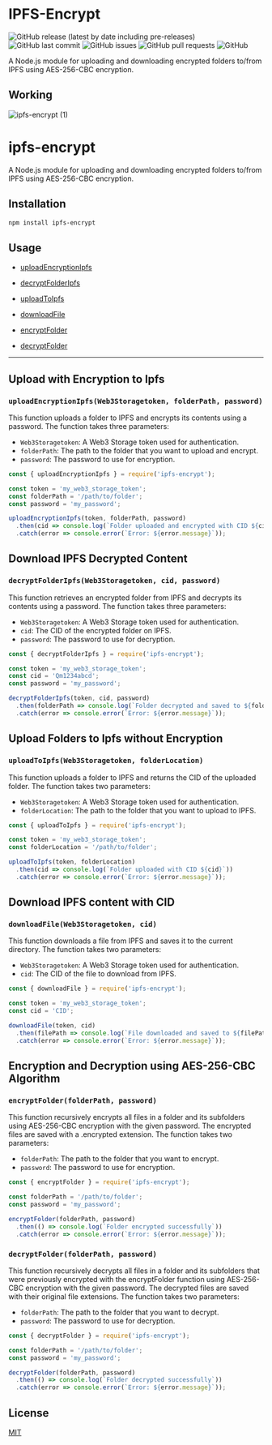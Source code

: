 
# IPFS-Encrypt
![GitHub release (latest by date including pre-releases)](https://img.shields.io/github/v/release/0xVikasRushi/ipfs-encrypt?include_prereleases)
![GitHub last commit](https://img.shields.io/github/last-commit/0xVikasRushi/ipfs-encrypt)
![GitHub issues](https://img.shields.io/github/issues-raw/0xVikasRushi/ipfs-encrypt)
![GitHub pull requests](https://img.shields.io/github/issues-pr/0xVikasRushi/ipfs-encrypt)
![GitHub](https://img.shields.io/github/license/0xVikasRushi/ipfs-encrypt)<br>

A Node.js module for uploading and downloading encrypted folders to/from IPFS using AES-256-CBC encryption.
## Working 
![ipfs-encrypt (1)](https://user-images.githubusercontent.com/88543171/219943113-21671e6f-7f94-4d85-aae4-9b1924ef3f3e.png)


# ipfs-encrypt

A Node.js module for uploading and downloading encrypted folders to/from IPFS using AES-256-CBC encryption.

## Installation

```sh
npm install ipfs-encrypt
```

## Usage

* [uploadEncryptionIpfs](#uploadencryptionipfsweb3storagetoken-folderpath-password)
* [decryptFolderIpfs](#decryptfolderipfsweb3storagetoken-cid-password)

* [uploadToIpfs](#uploadtoipfsweb3storagetoken-folderlocation)
* [downloadFile](#downloadfileweb3storagetoken-cid)
* [encryptFolder](#encryptfolderfolderpath-password)
* [decryptFolder](#decryptfolderfolderpath-password)

---
## Upload with Encryption to Ipfs
### `uploadEncryptionIpfs(Web3Storagetoken, folderPath, password)`

This function uploads a folder to IPFS and encrypts its contents using a password. The function takes three parameters:

- `Web3Storagetoken`: A Web3 Storage token used for authentication.
- `folderPath`: The path to the folder that you want to upload and encrypt.
- `password`: The password to use for encryption.

```js
const { uploadEncryptionIpfs } = require('ipfs-encrypt');

const token = 'my_web3_storage_token';
const folderPath = '/path/to/folder';
const password = 'my_password';

uploadEncryptionIpfs(token, folderPath, password)
  .then(cid => console.log(`Folder uploaded and encrypted with CID ${cid}`))
  .catch(error => console.error(`Error: ${error.message}`));
```
## Download IPFS Decrypted Content
### `decryptFolderIpfs(Web3Storagetoken, cid, password)`

This function retrieves an encrypted folder from IPFS and decrypts its contents using a password. The function takes three parameters:

- `Web3Storagetoken`: A Web3 Storage token used for authentication.
- `cid`: The CID of the encrypted folder on IPFS.
- `password`: The password to use for decryption.

```js
const { decryptFolderIpfs } = require('ipfs-encrypt');

const token = 'my_web3_storage_token';
const cid = 'Qm1234abcd';
const password = 'my_password';

decryptFolderIpfs(token, cid, password)
  .then(folderPath => console.log(`Folder decrypted and saved to ${folderPath}`))
  .catch(error => console.error(`Error: ${error.message}`));
```

## Upload Folders to Ipfs without Encryption 
### `uploadToIpfs(Web3Storagetoken, folderLocation)`

This function uploads a folder to IPFS and returns the CID of the uploaded folder. The function takes two parameters:

- `Web3Storagetoken`: A Web3 Storage token used for authentication.
- `folderLocation`: The path to the folder that you want to upload to IPFS.

```js
const { uploadToIpfs } = require('ipfs-encrypt');

const token = 'my_web3_storage_token';
const folderLocation = '/path/to/folder';

uploadToIpfs(token, folderLocation)
  .then(cid => console.log(`Folder uploaded with CID ${cid}`))
  .catch(error => console.error(`Error: ${error.message}`));

```
## Download IPFS content with CID

### `downloadFile(Web3Storagetoken, cid)`

This function downloads a file from IPFS and saves it to the current directory. The function takes two parameters:

- `Web3Storagetoken`: A Web3 Storage token used for authentication.
- `cid`: The CID of the file to download from IPFS.

```js
const { downloadFile } = require('ipfs-encrypt');

const token = 'my_web3_storage_token';
const cid = 'CID';

downloadFile(token, cid)
  .then(filePath => console.log(`File downloaded and saved to ${filePath}`))
  .catch(error => console.error(`Error: ${error.message}`));

```

## Encryption and Decryption using AES-256-CBC Algorithm 
### `encryptFolder(folderPath, password)`

This function recursively encrypts all files in a folder and its subfolders using AES-256-CBC encryption with the given password. The encrypted files are saved with a .encrypted extension. The function takes two parameters:


- `folderPath`: The path to the folder that you want to encrypt.
- `password`: The password to use for encryption.

```js
const { encryptFolder } = require('ipfs-encrypt');

const folderPath = '/path/to/folder';
const password = 'my_password';

encryptFolder(folderPath, password)
  .then(() => console.log(`Folder encrypted successfully`))
  .catch(error => console.error(`Error: ${error.message}`));
```

### `decryptFolder(folderPath, password)`

This function recursively decrypts all files in a folder and its subfolders that were previously encrypted with the encryptFolder function using AES-256-CBC encryption with the given password. The decrypted files are saved with their original file extensions. The function takes two parameters:

- `folderPath`: The path to the folder that you want to decrypt.
- `password`: The password to use for decryption.

```js
const { decryptFolder } = require('ipfs-encrypt');

const folderPath = '/path/to/folder';
const password = 'my_password';

decryptFolder(folderPath, password)
  .then(() => console.log(`Folder decrypted successfully`))
  .catch(error => console.error(`Error: ${error.message}`));
```




## License

[MIT](https://choosealicense.com/licenses/mit/)

